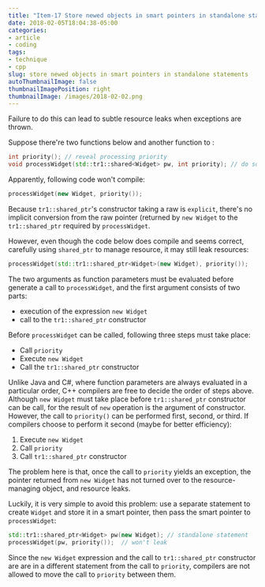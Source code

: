 ```yaml
---
title: "Item-17 Store newed objects in smart pointers in standalone statements"
date: 2018-02-05T18:04:38-05:00
categories:
- article
- coding
tags:
- technique
- cpp
slug: store newed objects in smart pointers in standalone statements
autoThumbnailImage: false
thumbnailImagePosition: right
thumbnailImage: /images/2018-02-02.png
---
```


Failure to do this can lead to subtle resource leaks when exceptions are thrown.
<!--more-->

Suppose there're two functions below  and another function to :

```cpp
int priority(); // reveal processing priority
void processWidget(std::tr1::shared<Widget> pw, int priority); // do some processing on a dynamically allocated `Widget` in accord with the priority
```

Apparently, following code won't compile:

```cpp
processWidget(new Widget, priority());
```

Because `tr1::shared_ptr`'s constructor taking a raw is `explicit`, there's no implicit conversion from the raw pointer (returned by `new Widget` to the `tr1::shared_ptr` required by `processWidget`. 

However, even though the code below does compile and seems correct, carefully using `shared_ptr` to manage resource, it may still leak resources:

```cpp
processWidget(std::tr1::shared_ptr<Widget>(new Widget), priority());
```

The two arguments as function parameters must be evaluated before generate a call to `processWidget`, and the first argument consists of two parts:

* execution of the expression `new Widget`
* call to the `tr1::shared_ptr` constructor

Before `processWidget` can be called, following three steps must take place:

* Call `priority`
* Execute `new Widget`
* Call the `tr1::shared_ptr` constructor

Unlike Java and C#, where function parameters are always evaluated in a particular order, C++ compilers are free to decide the order of steps above. Although `new Widget` must take place before `tr1::shared_ptr` constructor can be call, for the result of `new` operation is the argument of constructor. However, the call to `priority()` can be performed first, second, or third. If compilers choose to perform it second (maybe for better efficiency):

1. Execute `new Widget`
2. Call `priority`
3. Call `tr1::shared_ptr` constructor

The problem here is that, once the call to `priority` yields an exception, the pointer returned from `new Widget` has not turned over to the resource-managing object, and resource leaks.

Luckily, it is very simple to avoid this problem: use a separate statement to create `Widget` and store it in a smart pointer, then pass the smart pointer to `processWidget`:

```cpp
std::tr1::shared_ptr<Widget> pw(new Widget); // standalone statement
processWidget(pw, priority());  // won't leak
```

Since the `new Widget` expression and the call to `tr1::shared_ptr` constructor are are in a different statement from the call to `priority`, compilers are not allowed to move the call to `priority` between them.
